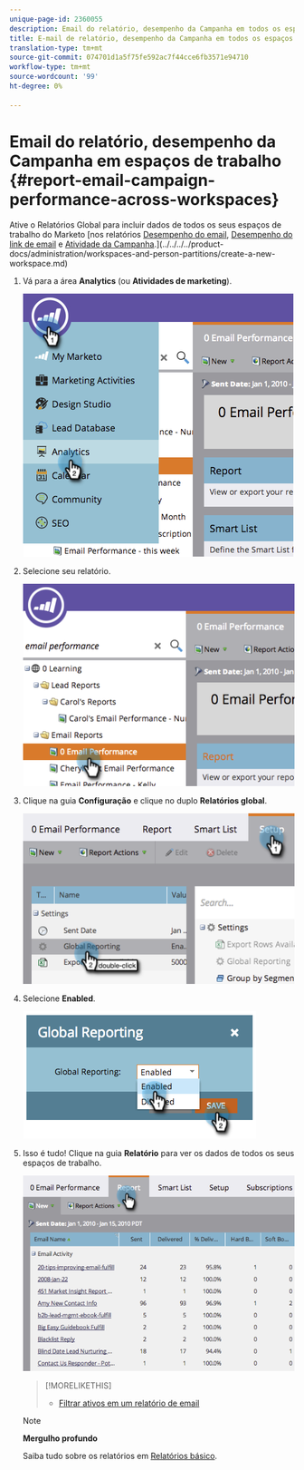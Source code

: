 ```yaml
---
unique-page-id: 2360055
description: Email do relatório, desempenho da Campanha em todos os espaços de trabalho - Documentos do marketing - Documentação do produto
title: E-mail de relatório, desempenho da Campanha em todos os espaços de trabalho
translation-type: tm+mt
source-git-commit: 074701d1a5f75fe592ac7f44cce6fb3571e94710
workflow-type: tm+mt
source-wordcount: '99'
ht-degree: 0%

---
```



# Email do relatório, desempenho da Campanha em espaços de trabalho {#report-email-campaign-performance-across-workspaces}

Ative o Relatórios Global para incluir dados de todos os seus espaços de trabalho do Marketo [nos relatórios [Desempenho do email](../../../../product-docs/email-marketing/email-programs/email-program-data/email-performance-report.md), [Desempenho do link de email](../../../../product-docs/email-marketing/email-programs/email-program-data/email-link-performance-report.md) e [Atividade da Campanha](../../../../product-docs/reporting/basic-reporting/report-types/campaign-activity-report.md).](../../../../product-docs/administration/workspaces-and-person-partitions/create-a-new-workspace.md)

1. Vá para a área **Analytics** (ou **Atividades de marketing**).

   ![](assets/image2014-9-16-16-3a4-3a46.png)

1. Selecione seu relatório.

   ![](assets/image2014-9-16-16-3a4-3a51.png)

1. Clique na guia **Configuração** e clique no duplo **Relatórios global**.

   ![](assets/image2014-9-16-16-3a4-3a58.png)

1. Selecione **Enabled**.

   ![](assets/image2014-9-16-16-3a5-3a4.png)

1. Isso é tudo! Clique na guia **Relatório** para ver os dados de todos os seus espaços de trabalho.

   ![](assets/image2014-9-16-16-3a5-3a8.png)

   >[!MORELIKETHIS]
   >
   >
   >    
   >    
   >    * [Filtrar ativos em um relatório de email](filter-assets-in-an-email-report.md)


   >[!NOTE]
   >
   >**Mergulho profundo**
   >
   >
   >Saiba tudo sobre os relatórios em [Relatórios básico](http://docs.marketo.com/display/docs/basic+reporting).


